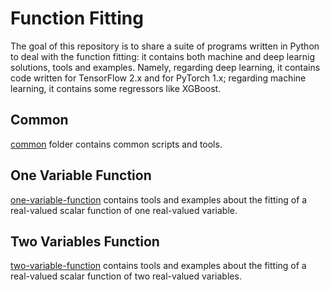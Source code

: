 # Function Fitting
The goal of this repository is to share a suite of programs written in Python to deal with the function fitting: it contains both machine and deep learnig solutions, tools and examples. Namely, regarding deep learning, it contains code written for TensorFlow 2.x and for PyTorch 1.x; regarding machine learning, it contains some regressors like XGBoost.

## Common
[common](./common) folder contains common scripts and tools.

## One Variable Function
[one-variable-function](./one-variable-function) contains tools and examples about the fitting of a real-valued scalar function of one real-valued variable.

## Two Variables Function
[two-variable-function](./two-variables-function) contains tools and examples about the fitting of a real-valued scalar function of two real-valued variables.
